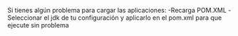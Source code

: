 Si tienes algún problema para cargar las aplicaciones:
    -Recarga POM.XML
    -Seleccionar el jdk de tu configuración y aplicarlo en el pom.xml para que ejecute sin problema
